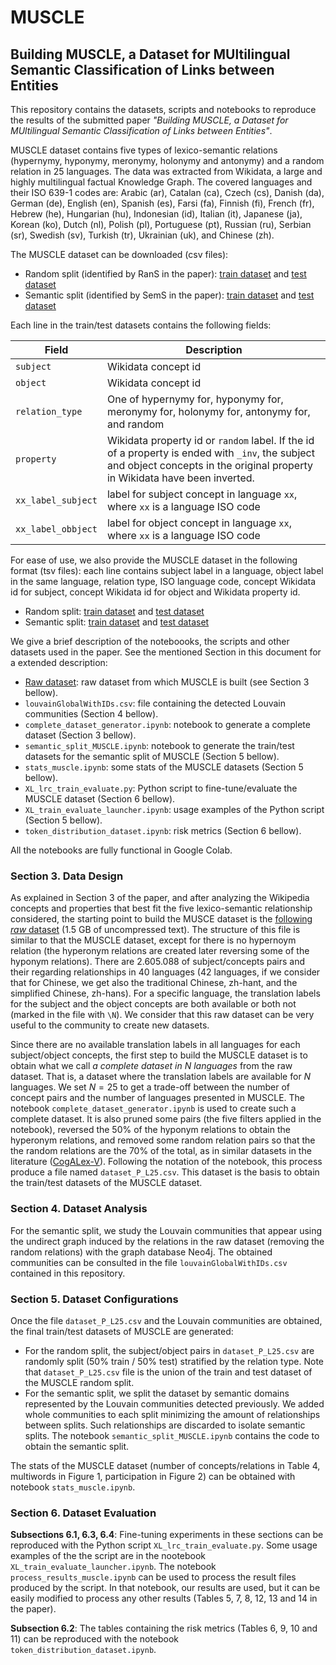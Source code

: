 # MUSCLE
## Building MUSCLE, a Dataset for MUltilingual Semantic Classification of Links between Entities
This repository contains the datasets, scripts and notebooks to reproduce the results of the submitted paper *"Building MUSCLE, a Dataset for MUltilingual Semantic Classification of Links between Entities"*.

MUSCLE dataset contains five types of lexico-semantic relations (hypernymy, hyponymy, meronymy, holonymy and antonymy) and a random relation in 25 languages. The data was extracted from Wikidata, a large and highly multilingual factual Knowledge Graph. The covered languages and their ISO 639-1 codes are: Arabic (ar), Catalan (ca), Czech (cs), Danish (da), German (de), English (en), Spanish (es), Farsi (fa), Finnish (fi), French (fr), Hebrew (he), Hungarian (hu), Indonesian (id), Italian (it), Japanese (ja), Korean (ko), Dutch (nl), Polish (pl), Portuguese (pt), Russian (ru), Serbian (sr), Swedish (sv), Turkish (tr), Ukrainian (uk), and Chinese (zh).

The MUSCLE dataset can be downloaded (csv files):
- Random split (identified by RanS in the paper): [train dataset](https://drive.google.com/uc?id=1vXn30idOKST5vdfcW7AHHcGO0f2Piu_U&export=download) and [test dataset](https://drive.google.com/uc?id=13utdPI11VYjSpYOX5vIBJ4TH_1vF7hDP&export=download)
- Semantic split (identified by SemS in the paper): [train dataset](https://drive.google.com/uc?id=1-X3DZZu_GMd22T2jnvwiA39hPiaaHwgx&export=download) and [test dataset](https://drive.google.com/uc?id=1fVV2iObSLesVRnqfbrFbgCTR-_eESSJa&export=download)

Each line in the train/test datasets contains the following fields: 

|Field| Description|
|-------|------|
|`subject`| Wikidata concept id|
|`object`| Wikidata concept id|
|`relation_type`| One of hypernymy for, hyponymy for, meronymy for, holonymy for, antonymy for, and random|
|`property`| Wikidata property id or `random` label. If the id of a property is ended with `_inv`, the subject and object concepts in the original property in Wikidata have been inverted.|
|`xx_label_subject`| label for subject concept in language `xx`, where `xx` is a language ISO code|
|`xx_label_obbject`| label for object concept in language `xx`, where `xx` is a language ISO code|

For ease of use, we also provide the MUSCLE dataset in the following format (tsv files): each line contains subject label in a language, object label in the same language, relation type, ISO language code, concept Wikidata id for subject, concept Wikidata id for object and Wikidata property id.
- Random split: [train dataset](https://drive.google.com/uc?id=1MtwHxRgPQqTh4KWU_XoZVsAdPbIjyOp-&export=download) and [test dataset](https://drive.google.com/uc?id=1EAT_HnVSmkNDewcomRieMwiq7LmG7G63&export=download)
- Semantic split: [train dataset](https://drive.google.com/uc?id=1KzyEKdIG8wtd7126KpLttXRtboRRDk7L&export=download) and [test dataset](https://drive.google.com/uc?id=1UvgvBEuPBhFU-nEbZxvNbkI9p1ZsX5-V&export=download)

We give a brief description of the noteboooks, the scripts and other datasets used in the paper. See the mentioned Section in this document for a extended description:
- [Raw dataset](https://drive.google.com/uc?id=1RH8U3TGbUtSuSHk32byeQ2IJ4vn850WT&export=download): raw dataset from which MUSCLE is built (see Section 3 bellow).
- `louvainGlobalWithIDs.csv`: file containing the detected Louvain communities (Section 4 bellow).
- `complete_dataset_generator.ipynb`: notebook to generate a complete dataset (Section 3 bellow).
- `semantic_split_MUSCLE.ipynb`: notebook to generate the train/test datasets for the semantic split of MUSCLE (Section 5 bellow).
- `stats_muscle.ipynb`: some stats of the MUSCLE datasets (Section 5 bellow).
- `XL_lrc_train_evaluate.py`: Python script to fine-tune/evaluate the MUSCLE dataset (Section 6 bellow).
- `XL_train_evaluate_launcher.ipynb`: usage examples of the Python script (Section 5 bellow).
- `token_distribution_dataset.ipynb`: risk metrics (Section 6 bellow).

All the notebooks are fully functional in Google Colab.

### **Section 3. Data Design**
As explained in Section 3 of the paper, and after analyzing the Wikipedia concepts and properties that best fit the five lexico-semantic relationship considered, the starting point to build the MUSCE dataset is the [following *raw* dataset](https://drive.google.com/uc?id=1RH8U3TGbUtSuSHk32byeQ2IJ4vn850WT&export=download) (1.5 GB of uncompressed text). The structure of this file is similar to that the MUSCLE dataset, except for there is no hypernoym relation (the hyperonym relations are created later reversing some of the hyponym relations). There are $2.605.088$ of subject/concepts pairs and their regarding relationships in $40$ languages ($42$ languages, if we consider that for Chinese, we get also the traditional Chinese, zh-hant, and the simplified Chinese, zh-hans). For a specific language, the translation labels for the subject and the object concepts are both available or both not (marked in the file with `\N`). We consider that this raw dataset can be very useful to the community to create new datasets.

Since there are no available translation labels in all languages for each subject/object concepts, the first step to build the MUSCLE dataset is to obtain what we call *a complete dataset in N languages* from the raw dataset. That is, a dataset where the translation labels are available for $N$ languages. We set $N=25$ to get a trade-off between the number of concept pairs and the number of languages presented in MUSCLE. The notebook `complete_dataset_generator.ipynb` is used to create such a complete dataset. It is also pruned some pairs (the five filters applied in the notebook), reversed the 50% of the hyponym relations to obtain the hyperonym relations, and removed some random relation pairs so that the the random relations are the 70% of the total, as in similar datasets in the literature ([CogALex-V](https://aclanthology.org/W16-5309/)). Following the notation of the notebook, this process produce a file named `dataset_P_L25.csv`. This dataset is the basis to obtain the train/test datasets of the MUSCLE dataset.

### **Section 4. Dataset Analysis**
For the semantic split, we study the Louvain communities that appear using the undirect graph induced by the relations in the raw dataset (removing the random relations) with the graph database Neo4j. The obtained communities can be consulted in the file `louvainGlobalWithIDs.csv` contained in this repository.

### **Section 5. Dataset Configurations**
Once the file `dataset_P_L25.csv` and the Louvain communities are obtained, the final train/test datasets of MUSCLE are generated:
- For the random split, the subject/object pairs in `dataset_P_L25.csv` are randomly split (50% train / 50% test) stratified by the relation type. Note that `dataset_P_L25.csv` file is the union of the train and test dataset of the MUSCLE random split.
- For the semantic split, we split the dataset by semantic domains represented by the Louvain communities detected previously. We added whole communities to each split minimizing the amount of relationships between splits. Such relationships are discarded to isolate semantic splits. The notebook `semantic_split_MUSCLE.ipynb` contains the code to obtain the semantic split.

The stats of the MUSCLE dataset (number of concepts/relations in Table 4, multiwords in Figure 1, participation in Figure 2) can be obtained with notebook `stats_muscle.ipynb`.

### **Section 6. Dataset Evaluation**
**Subsections 6.1, 6.3, 6.4**: Fine-tuning experiments in these sections can be reproduced with the Python script `XL_lrc_train_evaluate.py`. Some usage examples of the the script are in the nootebook `XL_train_evaluate_launcher.ipynb`. The notebook `process_results_muscle.ipynb` can be used to process the result files produced by the script. In that notebook, our results are used, but it can be easily modified to process any other results (Tables 5, 7, 8, 12, 13 and 14 in the paper).

**Subsection 6.2**: The tables containing the risk metrics (Tables 6, 9, 10 and 11) can be reproduced with the notebook `token_distribution_dataset.ipynb`.
